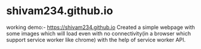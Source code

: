 # shivam234.github.io
working demo:- https://shivam234.github.io
Created a simple webpage with some images which will load even with no connectivity(in a browser which support service worker like chrome) with the help of service worker API.
